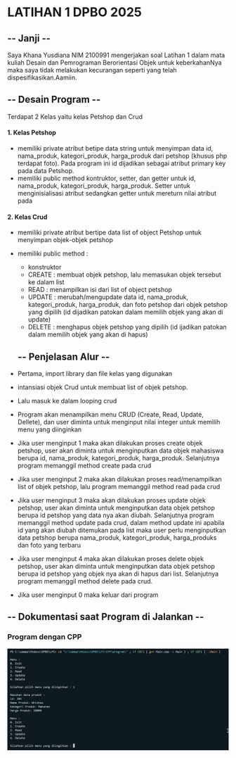 # LATIHAN 1 DPBO 2025

## -- Janji --

Saya Khana Yusdiana NIM 2100991 mengerjakan soal Latihan 1 dalam mata kuliah Desain dan Pemrograman Berorientasi Objek untuk keberkahanNya maka saya tidak melakukan kecurangan seperti yang telah dispesifikasikan.Aamiin.

## -- Desain Program --

Terdapat 2 Kelas yaitu kelas Petshop dan Crud

#### 1. Kelas Petshop

- memiliki private atribut betipe data string untuk menyimpan data id, nama_produk, kategori_produk, harga_produk dari petshop (khusus php terdapat foto). Pada program ini id dijadikan sebagai atribut primary key pada data Petshop.
- memiliki public method kontruktor, setter, dan getter untuk id, nama_produk, kategori_produk, harga_produk. Setter untuk menginisialisasi atribut sedangkan getter untuk mereturn nilai atribut pada

#### 2. Kelas Crud

- memiliki private atribut bertipe data list of object Petshop untuk menyimpan objek-objek petshop
- memiliki public method :

  - konstruktor
  - CREATE : membuat objek petshop, lalu memasukan objek tersebut ke dalam list
  - READ : menampilkan isi dari list of object petshop
  - UPDATE : merubah/mengupdate data id, nama_produk, kategori_produk, harga_produk, dan foto petshop dari objek petshop yang dipilih (id dijadikan patokan dalam memilih objek yang akan di update)
  - DELETE : menghapus objek petshop yang dipilih (id ijadikan patokan dalam memilih objek yang akan di hapus)

  ## -- Penjelasan Alur --

- Pertama, import library dan file kelas yang digunakan
- intansiasi objek Crud untuk membuat list of objek petshop.
- Lalu masuk ke dalam looping crud
- Program akan menampilkan menu CRUD (Create, Read, Update, Dellete), dan user diminta untuk menginput nilai integer untuk memilih menu yang diinginkan
- Jika user menginput 1 maka akan dilakukan proses create objek petshop, user akan diminta untuk menginputkan data objek mahasiswa berupa id, nama_produk, kategori_produk, harga_produk. Selanjutnya program memanggil method create pada crud
- Jika user menginput 2 maka akan dilakukan proses read/menampilkan list of objek petshop, lalu program memanggil method read pada crud
- Jika user menginput 3 maka akan dilakukan proses update objek petshop, user akan diminta untuk menginputkan data objek petshop berupa id petshop yang data nya akan diubah. Selanjutnya program memanggil method update pada crud, dalam method update ini apabila id yang akan diubah ditemukan pada list maka user perlu menginputkan data petshop berupa nama_produk, kategori_produk, harga_produks dan foto yang terbaru
- Jika user menginput 4 maka akan dilakukan proses delete objek petshop, user akan diminta untuk menginputkan data objek petshop berupa id petshop yang objek nya akan di hapus dari list. Selanjutnya program memanggil method delete pada crud.
- Jika user menginput 0 maka keluar dari program

## -- Dokumentasi saat Program di Jalankan --

### Program dengan CPP

![1](https://github.com/marimoo0/TP1DPBO2025C2/blob/ff8af00077ad9dfb0d574b8f628f7df31b6c3afd/LATIHAN1DPBO2025C2/CPP/SS/Screenshot_1.png)
